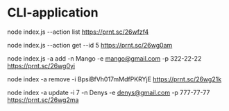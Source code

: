 # CLI-application

node index.js --action list https://prnt.sc/26wfzf4

node index.js --action get --id 5 https://prnt.sc/26wg0am

node index.js -a add -n Mango -e mango@gmail.com -p 322-22-22
https://prnt.sc/26wg0yi

node index -a remove -i BpsiBfVh017mMdfPKRYjE https://prnt.sc/26wg21k

node index -a update -i 7 -n Denys -e denys@gmail.com -p 777-77-77
https://prnt.sc/26wg2ma
